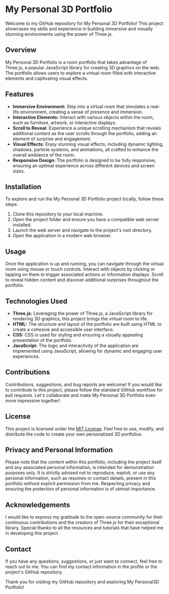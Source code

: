 # My Personal 3D Portfolio

Welcome to my GitHub repository for My Personal 3D Portfolio! This project showcases my skills and experience in building immersive and visually stunning environments using the power of Three.js.

## Overview

My Personal 3D Portfolio is a room portfolio that takes advantage of Three.js, a popular JavaScript library for creating 3D graphics on the web. The portfolio allows users to explore a virtual room filled with interactive elements and captivating visual effects.

## Features

- **Immersive Environment:** Step into a virtual room that simulates a real-life environment, creating a sense of presence and immersion.
- **Interactive Elements:** Interact with various objects within the room, such as furniture, artwork, or interactive displays.
- **Scroll to Reveal:** Experience a unique scrolling mechanism that reveals additional content as the user scrolls through the portfolio, adding an element of surprise and engagement.
- **Visual Effects:** Enjoy stunning visual effects, including dynamic lighting, shadows, particle systems, and animations, all crafted to enhance the overall ambiance of the room.
- **Responsive Design:** The portfolio is designed to be fully responsive, ensuring an optimal experience across different devices and screen sizes.

## Installation

To explore and run the My Personal 3D Portfolio project locally, follow these steps:

1. Clone this repository to your local machine.
2. Open the project folder and ensure you have a compatible web server installed.
3. Launch the web server and navigate to the project's root directory.
4. Open the application in a modern web browser.

## Usage

Once the application is up and running, you can navigate through the virtual room using mouse or touch controls. Interact with objects by clicking or tapping on them to trigger associated actions or information displays. Scroll to reveal hidden content and discover additional surprises throughout the portfolio.

## Technologies Used

- **Three.js:** Leveraging the power of Three.js, a JavaScript library for rendering 3D graphics, this project brings the virtual room to life.
- **HTML:** The structure and layout of the portfolio are built using HTML to create a cohesive and accessible user interface.
- **CSS:** CSS is used for styling and ensuring a visually appealing presentation of the portfolio.
- **JavaScript:** The logic and interactivity of the application are implemented using JavaScript, allowing for dynamic and engaging user experiences.

## Contributions

Contributions, suggestions, and bug reports are welcome! If you would like to contribute to this project, please follow the standard GitHub workflow for pull requests. Let's collaborate and make My Personal 3D Portfolio even more impressive together!

## License

This project is licensed under the [MIT License](LICENSE). Feel free to use, modify, and distribute the code to create your own personalized 3D portfolios.

## Privacy and Personal Information

Please note that the content within this portfolio, including the project itself and any associated personal information, is intended for demonstration purposes only. It is strictly advised not to reproduce, exploit, or use any personal information, such as resumes or contact details, present in this portfolio without explicit permission from me. Respecting privacy and ensuring the protection of personal information is of utmost importance.

## Acknowledgements

I would like to express my gratitude to the open-source community for their continuous contributions and the creators of Three.js for their exceptional library. Special thanks to all the resources and tutorials that have helped me in developing this project.

## Contact

If you have any questions, suggestions, or just want to connect, feel free to reach out to me. You can find my contact information in the profile or the project's GitHub repository.

Thank you for visiting my GitHub repository and exploring My Personal3D Portfolio!
